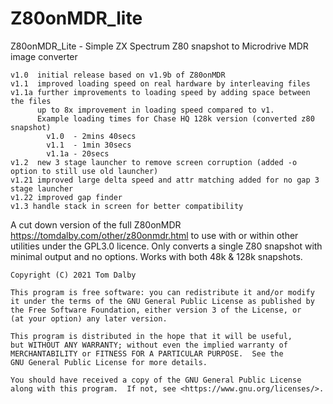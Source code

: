 # Z80onMDR_lite

Z80onMDR_Lite - Simple ZX Spectrum Z80 snapshot to Microdrive MDR image converter

    v1.0  initial release based on v1.9b of Z80onMDR
    v1.1  improved loading speed on real hardware by interleaving files
    v1.1a further improvements to loading speed by adding space between the files 
          up to 8x improvement in loading speed compared to v1.
          Example loading times for Chase HQ 128k version (converted z80 snapshot)
            v1.0  - 2mins 40secs
            v1.1  - 1min 30secs
            v1.1a - 20secs
    v1.2  new 3 stage launcher to remove screen corruption (added -o option to still use old launcher)
    v1.21 improved large delta speed and attr matching added for no gap 3 stage launcher
    v1.22 improved gap finder
    v1.3 handle stack in screen for better compatibility

A cut down version of the full Z80onMDR https://tomdalby.com/other/z80onmdr.html 
to use with or within other utilities under the GPL3.0 licence. Only converts
a single Z80 snapshot with minimal output and no options. Works with both 48k &
128k snapshots.

    Copyright (C) 2021 Tom Dalby
 
    This program is free software: you can redistribute it and/or modify
    it under the terms of the GNU General Public License as published by
    the Free Software Foundation, either version 3 of the License, or
    (at your option) any later version.

    This program is distributed in the hope that it will be useful,
    but WITHOUT ANY WARRANTY; without even the implied warranty of
    MERCHANTABILITY or FITNESS FOR A PARTICULAR PURPOSE.  See the
    GNU General Public License for more details.

    You should have received a copy of the GNU General Public License
    along with this program.  If not, see <https://www.gnu.org/licenses/>.

